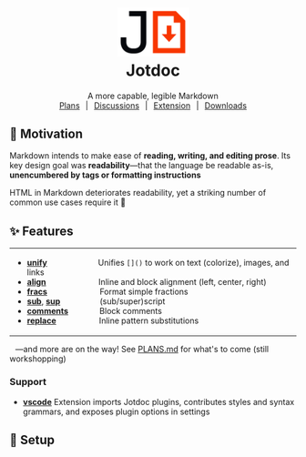 <div align="center"> 
<h1><img src=".embed/jd-.png" width="125px"/><br>Jotdoc</h1>

A more capable, legible Markdown   
[Plans](PLANS.md)⠀|⠀[Discussions](https://github.com/Acumane/jotdoc/discussions)⠀|⠀[Extension]()⠀|⠀[Downloads](https://www.npmjs.com/org/jotdoc)

</div>

## 💭 Motivation

Markdown intends to make ease of **reading, writing, and editing prose**. Its key design goal was **readability**—that the language be readable as-is, **unencumbered by tags or formatting instructions**

<p>
HTML in Markdown deteriorates readability, yet a striking number of common use cases require it 🤔
</p>

## ✨ Features

<table style="width: 100%"><tr><td>

- [**unify**](@jotdoc/unify/)⠀⠀⠀ ⠀⠀ ⠀⠀⠀Unifies `[]()` to work on text (colorize), images, and links
- [**align**](@jotdoc/align)⠀⠀⠀⠀⠀⠀⠀⠀⠀Inline and block alignment (left, center, right)
- [**fracs**](@jotdoc/fracs)⠀⠀⠀⠀⠀⠀⠀⠀⠀Format simple fractions
- [**sub**](@jotdoc/sub), [**sup**](@jotdoc/sup)⠀⠀ ⠀⠀⠀ ⠀(sub/super)script
- [**comments**](@jotdoc/comments)⠀⠀ ⠀⠀⠀Block comments
- [**replace**](@jotdoc/replace)⠀⠀⠀⠀ ⠀⠀⠀Inline pattern substitutions
</td></tr></table>

⠀—and more are on the way! See [PLANS.md](PLANS.md) for what's to come (still workshopping)
### Support
- [**vscode**](support/vscode)
  Extension imports Jotdoc plugins, contributes styles and syntax grammars, and exposes plugin options in settings


## 🔧 Setup
